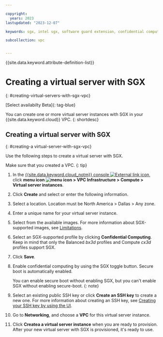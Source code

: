 ```yaml
---

copyright:
  years: 2023
lastupdated: "2023-12-07"

keywords: sgx, intel sgx, software guard extension, confidential computing, trusted execution environment, TEE, data protection

subcollection: vpc


---
```


{{site.data.keyword.attribute-definition-list}}

# Creating a virtual server with SGX
{: #creating-virtual-servers-with-sgx-vpc}

[Select availabilty Beta]{: tag-blue}

You can create one or more virtual server instances with SGX in your {{site.data.keyword.cloud}} VPC.
{: shortdesc}

## Creating a virtual server with SGX
{: #creating-a virtual-server-with-sgx-vpc}

Use the following steps to create a virtual server with SGX.

Make sure that you created a VPC.
{: tip}

1. In the [{{site.data.keyword.cloud_notm}} console ![External link icon](../icons/launch-glyph.svg "External link icon")](/login), click **menu icon ![menu icon](../icons/icon_hamburger.svg) > VPC Infrastructure > Compute > Virtual server instances**.
1. Click **Create** and select or enter the following information.
1. Select a location. Location must be North America > Dallas > Any zone.
1. Enter a unique name for your virtual server instance.
1. Select from the available images. For more information about SGX-supported images, see [Limitations](/docs/vpc?topic=vpc-about-sgx-vpc#limitations-confidential-computing-vpc-sgx).
1. Select an SGX-supported profile by clicking **Confidential Computing**. Keep in mind that only the Balanced _bx3d_ profiles and Compute _cx3d_ profiles support SGX.
1. Click **Save**.
1. Enable confidential computing by using the SGX toggle button. Secure boot is automatically enabled.

   You can enable secure boot without enabling SGX, but you can't enable SGX without enabling secure-boot.
   {: note}

1. Select an existing public SSH key or click **Create an SSH key** to create a new one. For more information about creating an SSH key, see [Creating your SSH key by using the UI](/docs/vpc?topic=vpc-ssh-keys&interface=ui#generate-ssh-keys-ui).
1. Go to **Networking**, and choose a **VPC** for this virtual server instance.
1. Click **Createa a virtual server instance** when you are ready to provision. After your new virtual server with SGX is provisioned, it's ready to use.

